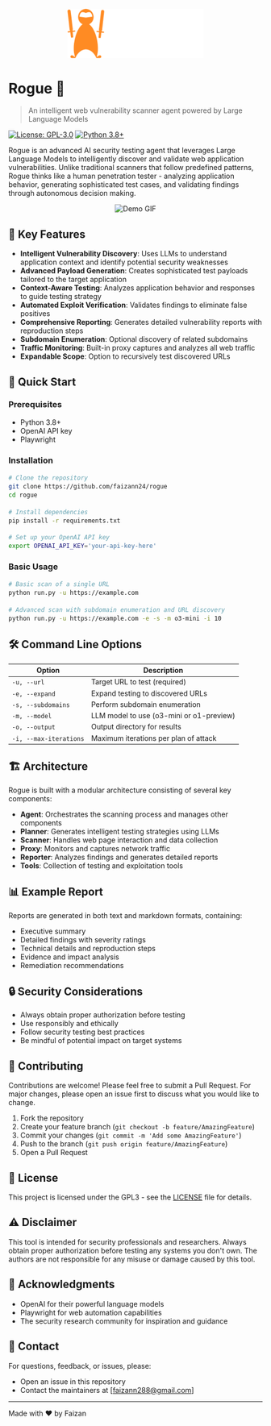 <p align="center">
  <img src="logo/logo.png" alt="Rogue Logo" width="270"/>
</p>

# Rogue 🎯
> An intelligent web vulnerability scanner agent powered by Large Language Models

[![License: GPL-3.0](https://img.shields.io/badge/License-GPL%203.0-blue.svg)](https://www.gnu.org/licenses/gpl-3.0)
[![Python 3.8+](https://img.shields.io/badge/python-3.8+-blue.svg)](https://www.python.org/downloads/)

Rogue is an advanced AI security testing agent that leverages Large Language Models to intelligently discover and validate web application vulnerabilities. Unlike traditional scanners that follow predefined patterns, Rogue thinks like a human penetration tester - analyzing application behavior, generating sophisticated test cases, and validating findings through autonomous decision making.

<p align="center">
  <img src="logo/demo.gif" alt="Demo GIF"/>
</p>

## 🌟 Key Features

- **Intelligent Vulnerability Discovery**: Uses LLMs to understand application context and identify potential security weaknesses
- **Advanced Payload Generation**: Creates sophisticated test payloads tailored to the target application
- **Context-Aware Testing**: Analyzes application behavior and responses to guide testing strategy
- **Automated Exploit Verification**: Validates findings to eliminate false positives
- **Comprehensive Reporting**: Generates detailed vulnerability reports with reproduction steps
- **Subdomain Enumeration**: Optional discovery of related subdomains
- **Traffic Monitoring**: Built-in proxy captures and analyzes all web traffic
- **Expandable Scope**: Option to recursively test discovered URLs

## 🚀 Quick Start

### Prerequisites

- Python 3.8+
- OpenAI API key
- Playwright

### Installation

```bash
# Clone the repository
git clone https://github.com/faizann24/rogue
cd rogue

# Install dependencies
pip install -r requirements.txt

# Set up your OpenAI API key
export OPENAI_API_KEY='your-api-key-here'
```

### Basic Usage

```bash
# Basic scan of a single URL
python run.py -u https://example.com

# Advanced scan with subdomain enumeration and URL discovery
python run.py -u https://example.com -e -s -m o3-mini -i 10
```

## 🛠️ Command Line Options

| Option | Description |
|--------|-------------|
| `-u, --url` | Target URL to test (required) |
| `-e, --expand` | Expand testing to discovered URLs |
| `-s, --subdomains` | Perform subdomain enumeration |
| `-m, --model` | LLM model to use (o3-mini or o1-preview) |
| `-o, --output` | Output directory for results |
| `-i, --max-iterations` | Maximum iterations per plan of attack |

## 🏗️ Architecture

Rogue is built with a modular architecture consisting of several key components:

- **Agent**: Orchestrates the scanning process and manages other components
- **Planner**: Generates intelligent testing strategies using LLMs
- **Scanner**: Handles web page interaction and data collection
- **Proxy**: Monitors and captures network traffic
- **Reporter**: Analyzes findings and generates detailed reports
- **Tools**: Collection of testing and exploitation tools

## 📊 Example Report

Reports are generated in both text and markdown formats, containing:

- Executive summary
- Detailed findings with severity ratings
- Technical details and reproduction steps
- Evidence and impact analysis
- Remediation recommendations

## 🔒 Security Considerations

- Always obtain proper authorization before testing
- Use responsibly and ethically
- Follow security testing best practices
- Be mindful of potential impact on target systems

## 🤝 Contributing

Contributions are welcome! Please feel free to submit a Pull Request. For major changes, please open an issue first to discuss what you would like to change.

1. Fork the repository
2. Create your feature branch (`git checkout -b feature/AmazingFeature`)
3. Commit your changes (`git commit -m 'Add some AmazingFeature'`)
4. Push to the branch (`git push origin feature/AmazingFeature`)
5. Open a Pull Request

## 📝 License

This project is licensed under the GPL3 - see the [LICENSE](LICENSE) file for details.

## ⚠️ Disclaimer

This tool is intended for security professionals and researchers. Always obtain proper authorization before testing any systems you don't own. The authors are not responsible for any misuse or damage caused by this tool.

## 🙏 Acknowledgments

- OpenAI for their powerful language models
- Playwright for web automation capabilities
- The security research community for inspiration and guidance

## 📧 Contact

For questions, feedback, or issues, please:
- Open an issue in this repository
- Contact the maintainers at [faizann288@gmail.com]

---
Made with ❤️ by Faizan
